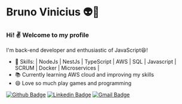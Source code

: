 # Bruno Vinicius :alien::rocket:

### Hi! ✌️ Welcome to my profile

I'm back-end developer and enthusiastic of JavaScript😆! 

- 📌 Skills: | NodeJs | NestJs | TypeScript | AWS | SQL | Javascript | SCRUM | Docker | Microservices |
- 📚 Currently learning AWS cloud and improving my skills
- 😄 Love so much play games and programming


[![Github Badge](https://img.shields.io/badge/-Brunoskk-000?style=flat-square&logo=Github&logoColor=white&link=https://github.com/Brunoskk)](https://github.com/Brunoskk)
[![Linkedin Badge](https://img.shields.io/badge/-Brunoskk-blue?style=flat-square&logo=Linkedin&logoColor=white&link=https://www.linkedin.com/in/bruno-vinicius-74436939/)](https://www.linkedin.com/in/bruno-vinicius-74436939/)
[![Gmail Badge](https://img.shields.io/badge/-gmail-c14438?style=flat-square&logo=Gmail&logoColor=white&link=mailto:themaximusgames@gmail.com)](mailto:themaximusgames@gmail.com)
